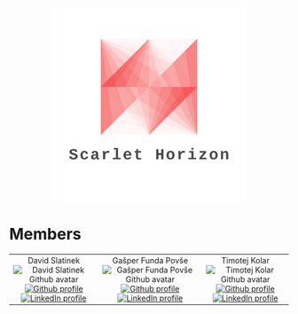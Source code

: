 <div align="center">
    <img src="logo.png" alt="Organization logo" width="350">
</div>

# Members

<div align="center">
<table>
    <tbody>
        <tr>
            <td align="center">
                <div align="center">David Slatinek</div>
                <img src="https://avatars.githubusercontent.com/u/79467409?v=4" width="100px;" alt="David Slatinek Github avatar"/>
                <br/>
                <a href="https://github.com/david-slatinek">
                <img src="https://img.shields.io/badge/GitHub-181717?style=for-the-badge&logo=GitHub&logoColor=white" alt="Github profile">
                </a>
                <br>
                <a href="https://www.linkedin.com/in/david-slatinek/">
                <img src="https://img.shields.io/badge/LinkedIn-0A66C2?style=for-the-badge&logo=linkedin&logoColor=white" alt="LinkedIn profile">
                </a>
            </td>
            <td align="center">
                <div align="center">Gašper Funda Povše</div>
                <img src="https://avatars.githubusercontent.com/u/39793309?v=4" width="100px;" alt="Gašper Funda Povše Github avatar"/>
                <br/>
                <a href="https://github.com/GasperFunda">
                <img src="https://img.shields.io/badge/GitHub-181717?style=for-the-badge&logo=GitHub&logoColor=white" alt="Github profile">
                </a>
                <br>
                <a href="https://www.linkedin.com/in/ga%C5%A1per-funda-6a871a203/">
                <img src="https://img.shields.io/badge/LinkedIn-0A66C2?style=for-the-badge&logo=linkedin&logoColor=white" alt="LinkedIn profile">
                </a>
            </td>
            <td align="center">
                <div align="center">Timotej Kolar</div>
                <img src="https://avatars.githubusercontent.com/u/79761350?v=4" width="100px;" alt="Timotej Kolar Github avatar"/>
                <br/>
                <a href="https://github.com/TimotejKolar">
                <img src="https://img.shields.io/badge/GitHub-181717?style=for-the-badge&logo=GitHub&logoColor=white" alt="Github profile">
                </a>
                <br>
                <a href="https://www.linkedin.com/in/timotej-kolar-a89693262/">
                <img src="https://img.shields.io/badge/LinkedIn-0A66C2?style=for-the-badge&logo=linkedin&logoColor=white" alt="LinkedIn profile">
                </a>
            </td>
        </tr>
    </tbody>
</table>
</div>
